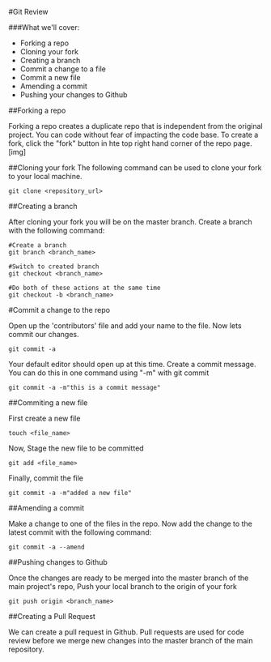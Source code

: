 #Git Review

###What we'll cover:

* Forking a repo
* Cloning your fork
* Creating a branch
* Commit a change to a file
* Commit a new file
* Amending a commit
* Pushing your changes to Github

##Forking a repo

Forking a repo creates a duplicate repo that is independent from the original
project. You can code without fear of impacting the code base. To create a
fork, click the "fork" button in hte top right hand corner of the repo page.
[img]

##Cloning your fork
The following command can be used to clone your fork to your local machine.

```
git clone <repository_url>
```

##Creating a branch

After cloning your fork you will be on the master branch. Create a branch with
the following command:
```
#Create a branch
git branch <branch_name>

#Switch to created branch
git checkout <branch_name>

#Do both of these actions at the same time
git checkout -b <branch_name>
```

#Commit a change to the repo

Open up the 'contributors' file and add your name to the file. Now lets commit
our changes.
```
git commit -a
```

Your default editor should open up at this time. Create a commit message. You
can do this in one command using "-m" with git commit
```
git commit -a -m"this is a commit message"
```

##Commiting a new file

First create a new file
```
touch <file_name>
```

Now, Stage the new file to be committed
```
git add <file_name>
```

Finally, commit the file
```
git commit -a -m"added a new file"
```

##Amending a commit

Make a change to one of the files in the repo. Now add the change to the
latest commit with the following command:
```
git commit -a --amend
```

##Pushing changes to Github

Once the changes are ready to be merged into the master branch of the main
project's repo,  Push your local branch to the origin of your fork

```
git push origin <branch_name>
```

##Creating a Pull Request

We can create a pull request in Github. Pull requests are used for code review
before we merge new changes into the master branch of the main repository. 
